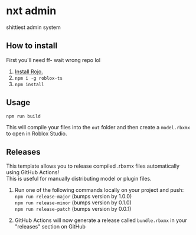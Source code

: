 # nxt admin

shittiest admin system

## How to install

First you'll need ff- wait wrong repo lol

1. [Install Rojo.](https://rojos.space)
2. `npm i -g roblox-ts`
3. `npm install`

## Usage

`npm run build`

This will compile your files into the `out` folder and then create a `model.rbxmx` to open in Roblox Studio.

## Releases

This template allows you to release compiled .rbxmx files automatically using GitHub Actions!\
This is useful for manually distributing model or plugin files.

1. Run one of the following commands locally on your project and push:\
`npm run release-major` (bumps version by 1.0.0)\
`npm run release-minor` (bumps version by 0.1.0)\
`npm run release-patch` (bumps version by 0.0.1)

2. GitHub Actions will now generate a release called `bundle.rbxmx` in your "releases" section on GitHub
